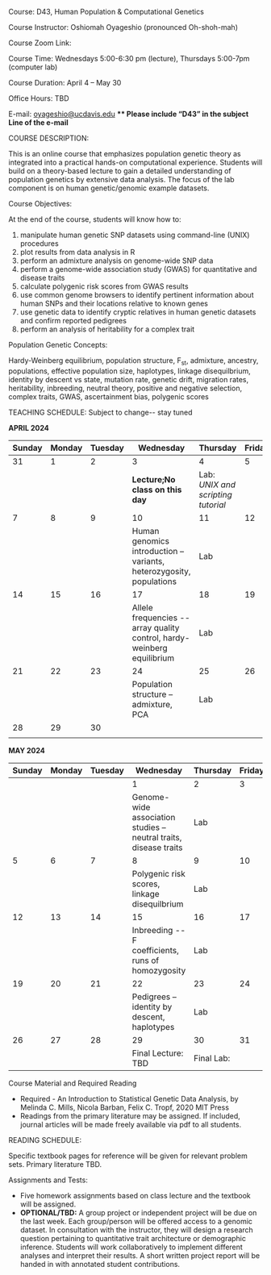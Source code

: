 Course: D43, Human Population & Computational Genetics

Course Instructor: Oshiomah Oyageshio (pronounced Oh-shoh-mah)

Course Zoom Link:

Course Time: Wednesdays 5:00-6:30 pm (lecture), Thursdays 5:00-7pm (computer lab)

Course Duration: April 4 – May 30

Office Hours: TBD

E-mail: [oyageshio@ucdavis.edu](mailto:oyageshio@ucdavis.edu) **\*\* Please include “D43” in the subject Line of the e-mail**

COURSE DESCRIPTION:

This is an online course that emphasizes population genetic theory as integrated into a practical hands-on computational experience. Students will build on a theory-based lecture to gain a detailed understanding of population genetics by extensive data analysis. The focus of the lab component is on human genetic/genomic example datasets.

Course Objectives:

At the end of the course, students will know how to:

1. manipulate human genetic SNP datasets using command-line (UNIX) procedures
2. plot results from data analysis in R
3. perform an admixture analysis on genome-wide SNP data
4. perform a genome-wide association study (GWAS) for quantitative and disease traits
5. calculate polygenic risk scores from GWAS results
6. use common genome browsers to identify pertinent information about human SNPs and their locations relative to known genes
7. use genetic data to identify cryptic relatives in human genetic datasets and confirm reported pedigrees
8. perform an analysis of heritability for a complex trait

Population Genetic Concepts:

Hardy-Weinberg equilibrium, population structure, F<sub>st</sub>, admixture, ancestry, populations, effective population size, haplotypes, linkage disequilbrium, identity by descent vs state, mutation rate, genetic drift, migration rates, heritability, inbreeding, neutral theory, positive and negative selection, complex traits, GWAS, ascertainment bias, polygenic scores

TEACHING SCHEDULE: Subject to change-- stay tuned

**APRIL 2024**

| Sunday | Monday | Tuesday | Wednesday | Thursday | Friday | Saturday |
| --- | --- | --- | --- | --- | --- | --- |
| 31  | 1   | 2   | 3   | 4   | 5   | 6   |
|     |     |     | **Lecture;No class on this day** | Lab: _UNIX and scripting tutorial_ |     |     |
| 7   | 8   | 9   | 10  | 11  | 12  | 13  |
|     |     |     | Human genomics introduction – variants, heterozygosity, populations | Lab |     |     |
| 14  | 15  | 16  | 17  | 18  | 19  | 20  |
|     |     |     | Allele frequencies -- array quality control, hardy-weinberg equilibrium | Lab |     |     |
| 21  | 22  | 23  | 24  | 25  | 26  | 27  |
|     |     |     | Population structure – admixture, PCA | Lab |     |     |
| 28  | 29  | 30  |     |     |     |     |
|     |     |     |     |     |     |     |

**MAY 2024**

| Sunday | Monday | Tuesday | Wednesday | Thursday | Friday | Saturday |
| --- | --- | --- | --- | --- | --- | --- |
|     |     |     | 1   | 2   | 3   | 4   |
|     |     |     | Genome-wide association studies – neutral traits, disease traits | Lab |     |     |
| 5   | 6   | 7   | 8   | 9   | 10  | 11  |
|     |     |     | Polygenic risk scores, linkage disequilbrium | Lab |     |     |
| 12  | 13  | 14  | 15  | 16  | 17  | 18  |
|     |     |     | Inbreeding -- F coefficients, runs of homozygosity | Lab |     |     |
| 19  | 20  | 21  | 22  | 23  | 24  | 25  |
|     |     |     | Pedigrees – identity by descent, haplotypes | Lab |     |     |
| 26  | 27  | 28  | 29  | 30  | 31  |     |
|     |     |     | Final Lecture: TBD | Final Lab: |     |     |

Course Material and Required Reading

- Required - An Introduction to Statistical Genetic Data Analysis, by Melinda C. Mills, Nicola Barban, Felix C. Tropf, 2020 MIT Press
- Readings from the primary literature may be assigned. If included, journal articles will be made freely available via pdf to all students.

READING SCHEDULE:

Specific textbook pages for reference will be given for relevant problem sets. Primary literature TBD.

Assignments and Tests:

- Five homework assignments based on class lecture and the textbook will be assigned.
- **OPTIONAL/TBD:** A group project or independent project will be due on the last week. Each group/person will be offered access to a genomic dataset. In consultation with the instructor, they will design a research question pertaining to quantitative trait architecture or demographic inference. Students will work collaboratively to implement different analyses and interpret their results. A short written project report will be handed in with annotated student contributions.
